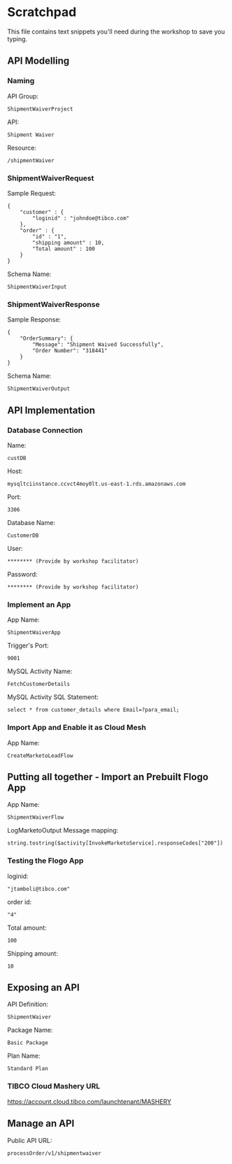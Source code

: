 # Scratchpad

This file contains text snippets you'll need during the workshop to save you typing.

## API Modelling

### Naming

API Group: 
```
ShipmentWaiverProject
```

API: 
```
Shipment Waiver
```

Resource:
```
/shipmentWaiver
```

### ShipmentWaiverRequest

Sample Request:
```
{ 
    "customer" : { 
        "loginid" : "johndoe@tibco.com" 
    },
    "order" : {
        "id" : "1", 
        "shipping amount" : 10, 
        "Total amount" : 100
    }
}
```

Schema Name:
```
ShipmentWaiverInput
```

### ShipmentWaiverResponse

Sample Response:
```
{ 
    "OrderSummary": { 
        "Message": "Shipment Waived Successfully", 
        "Order Number": "318441" 
    } 
}
```

Schema Name:
```
ShipmentWaiverOutput
```

## API Implementation

### Database Connection

Name:
```
custDB
```

Host:
```
mysqltciinstance.ccvct4moy0lt.us-east-1.rds.amazonaws.com
```

Port:
```
3306
```

Database Name:
```
CustomerDB
```

User:
```
******** (Provide by workshop facilitator)
```

Password:
```
******** (Provide by workshop facilitator)
```

### Implement an App

App Name:
```
ShipmentWaiverApp
```

Trigger's Port:
```
9001
```

MySQL Activity Name:
```
FetchCustomerDetails
```

MySQL Activity SQL Statement:
```
select * from customer_details where Email=?para_email;
```

### Import App and Enable it as Cloud Mesh 

App Name:
```
CreateMarketoLeadFlow
```

## Putting all together - Import an Prebuilt Flogo App 

App Name:
```
ShipmentWaiverFlow
```

LogMarketoOutput Message mapping:
```
string.tostring($activity[InvokeMarketoService].responseCodes["200"])
```
### Testing the Flogo App

loginid:
```
"jtamboli@tibco.com"
```

order id:
```
"4"
```

Total amount:
```
100
```

Shipping amount:
```
10
```


## Exposing an API

API Definition:
```
ShipmentWaiver
```

Package Name:
```
Basic Package
```

Plan Name:
```
Standard Plan
```

### TIBCO Cloud Mashery URL
https://account.cloud.tibco.com/launchtenant/MASHERY


## Manage an API

Public API URL:
```
processOrder/v1/shipmentwaiver
```
